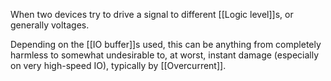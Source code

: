 When two devices try to drive a signal to different [[Logic level]]s, or generally voltages.

Depending on the [[IO buffer]]s used, this can be anything from completely harmless to somewhat undesirable to, at worst, instant damage (especially on very high-speed IO), typically by [[Overcurrent]].